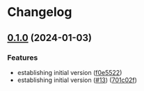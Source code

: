 # Changelog

## [0.1.0](https://github.com/oqx/qwik-table/compare/v1.1.0...v0.1.0) (2024-01-03)

### Features

- establishing initial version ([f0e5522](https://github.com/oqx/qwik-table/commit/f0e55227ef7c5f794f52b8ffab1bd212f4ccd9ac))
- establishing initial version ([#13](https://github.com/oqx/qwik-table/issues/13)) ([701c02f](https://github.com/oqx/qwik-table/commit/701c02f6533954a590c068d38c7bb4057d1437c1))
